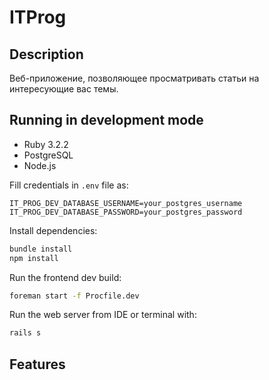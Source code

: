 # ITProg

## Description
Веб-приложение, позволяющее просматривать статьи на интересующие 
вас темы.

## Running in development mode
* Ruby 3.2.2
* PostgreSQL
* Node.js

Fill credentials in `.env` file as:
```
IT_PROG_DEV_DATABASE_USERNAME=your_postgres_username
IT_PROG_DEV_DATABASE_PASSWORD=your_postgres_password
```

Install dependencies:
```bash
bundle install
npm install
```

Run the frontend dev build:
```bash
foreman start -f Procfile.dev
```

Run the web server from IDE or terminal with:
```bash
rails s
```

## Features
